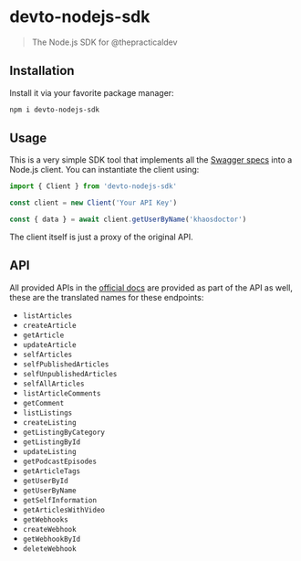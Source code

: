 # devto-nodejs-sdk

> The Node.js SDK for @thepracticaldev

## Installation

Install it via your favorite package manager:

```bash
npm i devto-nodejs-sdk
```

## Usage

This is a very simple SDK tool that implements all the [Swagger specs](https://github.com/thepracticaldev/dev.to/blob/master/docs/api_v0.yml) into a Node.js client. You can instantiate the client using:

```ts
import { Client } from 'devto-nodejs-sdk'

const client = new Client('Your API Key')

const { data } = await client.getUserByName('khaosdoctor')
```

The client itself is just a proxy of the original API.

## API

All provided APIs in the [official docs](https://docs.dev.to/api/) are provided as part of the API as well, these are the translated names for these endpoints:

- `listArticles`
- `createArticle`
- `getArticle`
- `updateArticle`
- `selfArticles`
- `selfPublishedArticles`
- `selfUnpublishedArticles`
- `selfAllArticles`
- `listArticleComments`
- `getComment`
- `listListings`
- `createListing`
- `getListingByCategory`
- `getListingById`
- `updateListing`
- `getPodcastEpisodes`
- `getArticleTags`
- `getUserById`
- `getUserByName`
- `getSelfInformation`
- `getArticlesWithVideo`
- `getWebhooks`
- `createWebhook`
- `getWebhookById`
- `deleteWebhook`
